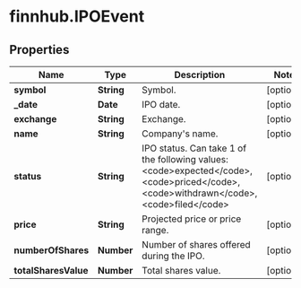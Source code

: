 # finnhub.IPOEvent

## Properties

Name | Type | Description | Notes
------------ | ------------- | ------------- | -------------
**symbol** | **String** | Symbol. | [optional] 
**_date** | **Date** | IPO date. | [optional] 
**exchange** | **String** | Exchange. | [optional] 
**name** | **String** | Company&#39;s name. | [optional] 
**status** | **String** | IPO status. Can take 1 of the following values: &lt;code&gt;expected&lt;/code&gt;,&lt;code&gt;priced&lt;/code&gt;,&lt;code&gt;withdrawn&lt;/code&gt;,&lt;code&gt;filed&lt;/code&gt; | [optional] 
**price** | **String** | Projected price or price range. | [optional] 
**numberOfShares** | **Number** | Number of shares offered during the IPO. | [optional] 
**totalSharesValue** | **Number** | Total shares value. | [optional] 



